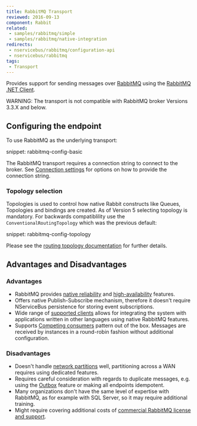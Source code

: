 ```yaml
---
title: RabbitMQ Transport
reviewed: 2016-09-13
component: Rabbit
related:
 - samples/rabbitmq/simple
 - samples/rabbitmq/native-integration
redirects:
 - nservicebus/rabbitmq/configuration-api
 - nservicebus/rabbitmq
tags:
 - Transport
---
```


Provides support for sending messages over [RabbitMQ](http://www.rabbitmq.com/) using the [RabbitMQ .NET Client](https://www.nuget.org/packages/RabbitMQ.Client/).

WARNING: The transport is not compatible with RabbitMQ broker Versions 3.3.X and below.


## Configuring the endpoint

To use RabbitMQ as the underlying transport:

snippet: rabbitmq-config-basic

The RabbitMQ transport requires a connection string to connect to the broker. See [Connection settings](/transports/rabbitmq/connection-settings.md) for options on how to provide the connection string.

### Topology selection

Topologies is used to control how native Rabbit constructs like Queues, Topologies and bindings are created. As of Version 5 selecting topology is mandatory. For backwards compatiblility use the `ConventionalRoutingTopology` which was the previous default:

snippet: rabbitmq-config-topology

Please see the [routing topology documentation](/nservicebus/rabbitmq/routing-topology.md) for further details.

## Advantages and Disadvantages


### Advantages

 * RabbitMQ provides [native reliability](https://www.rabbitmq.com/reliability.html) and [high-availability](https://www.rabbitmq.com/ha.html) features.
 * Offers native Publish-Subscribe mechanism, therefore it doesn't require NServiceBus persistence for storing event subscriptions.
 * Wide range of [supported clients](https://www.rabbitmq.com/devtools.html) allows for integrating the system with applications written in other languages using native RabbitMQ features.
 * Supports [Competing consumers](http://www.enterpriseintegrationpatterns.com/patterns/messaging/CompetingConsumers.html) pattern out of the box. Messages are received by instances in a round-robin fashion without additional configuration.


### Disadvantages

 * Doesn't handle [network partitions](https://www.rabbitmq.com/partitions.html) well, partitioning across a WAN requires using dedicated features.
 * Requires careful consideration with regards to duplicate messages, e.g. using the [Outbox](/nservicebus/outbox/) feature or making all endpoints idempotent.
 * Many organizations don't have the same level of expertise with RabbitMQ, as for example with SQL Server, so it may require additional training.
 * Might require covering additional costs of [commercial RabbitMQ license and support](https://www.rabbitmq.com/services.html).

